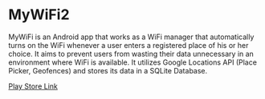 # MyWiFi2
MyWiFi is an Android app that works as a WiFi manager that automatically turns on the WiFi whenever a user enters a registered place of his or her choice. It aims to prevent users from wasting their data unnecessary in an environment where WiFi is available. It utilizes Google Locations API (Place Picker, Geofences) and stores its data in a SQLite Database.

[Play Store Link](https://play.google.com/store/apps/details?id=com.yehyunryu.android.mywifi2)
